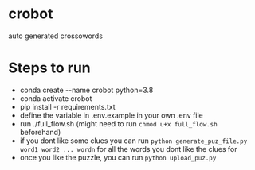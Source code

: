 # crobot
auto generated crossowords

# Steps to run
- conda create --name crobot python=3.8
- conda activate crobot
- pip install -r requirements.txt
- define the variable in .env.example in your own .env file
- run ./full_flow.sh (might need to run `chmod u+x full_flow.sh` beforehand)
- if you dont like some clues you can run `python generate_puz_file.py word1 word2 ... wordn` for all the words you dont like the clues for
- once you like the puzzle, you can run `python upload_puz.py`
